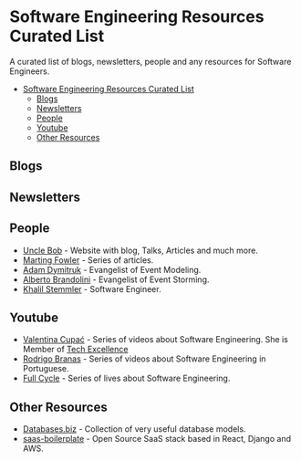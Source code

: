 # Software Engineering Resources Curated List

A curated list of blogs, newsletters, people and any resources for Software Engineers.

- [Software Engineering Resources Curated List](#software-engineering-resources-curated-list)
  - [Blogs](#blogs)
  - [Newsletters](#newsletters)
  - [People](#people)
  - [Youtube](#youtube)
  - [Other Resources](#other-resources)

## Blogs

## Newsletters

## People

- [Uncle Bob](http://cleancoder.com/products) - Website with blog, Talks, Articles and much more.
- [Marting Fowler](https://martinfowler.com/) - Series of articles.
- [Adam Dymitruk](https://eventmodeling.org/) - Evangelist of Event Modeling.
- [Alberto Brandolini](https://www.eventstorming.com/) - Evangelist of Event Storming.
- [Khalil Stemmler](https://khalilstemmler.com/) - Software Engineer.

## Youtube

- [Valentina Cupać](https://www.youtube.com/@valentinacupac) - Series of videos about Software Engineering. She is Member of [Tech Excellence](https://www.youtube.com/@TechExcellence)
- [Rodrigo Branas](https://www.youtube.com/@RodrigoBranas) - Series of videos about Software Engineering in Portuguese.
- [Full Cycle](https://www.youtube.com/@FullCycle) - Series of lives about Software Engineering.

## Other Resources
- [Databases.biz](https://databases.biz/data-models/) - Collection of very useful database models.
- [saas-boilerplate](https://github.com/apptension/saas-boilerplate) - Open Source SaaS stack based in React, Django and AWS.
